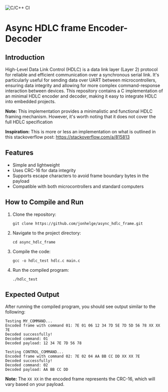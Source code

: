 ![C/C++ CI](https://github.com/jonhelge/async_hdlc_frame/actions/workflows/main.yml/badge.svg)

# Async HDLC frame Encoder-Decoder

## Introduction

High-Level Data Link Control (HDLC) is a data link layer (Layer 2) protocol for reliable and efficient communication over a synchronous serial link. It's particularly useful for sending data over UART between microcontrollers, ensuring data integrity and allowing for more complex command-response interaction between devices. This repository contains a C implementation of an minimal HDLC encoder and decoder, making it easy to integrate HDLC into embedded projects. 

**Note:** This implementation provides a minimalistic and functional HDLC framing mechanism. However, it's worth noting that it does not cover the full HDLC specification

**Inspiration:** This is more or less an implementation on what is outlined in this stackoverflow post: https://stackoverflow.com/a/815813

## Features

- Simple and lightweight
- Uses CRC-16 for data integrity
- Supports escape characters to avoid frame boundary bytes in the payload
- Compatible with both microcontrollers and standard computers

## How to Compile and Run

1. Clone the repository:

    ```
    git clone https://github.com/jonhelge/async_hdlc_frame.git
    ```

2. Navigate to the project directory:

    ```
    cd async_hdlc_frame
    ```

3. Compile the code:

    ```
    gcc -o hdlc_test hdlc.c main.c
    ```

4. Run the compiled program:

    ```
    ./hdlc_test
    ```

## Expected Output

After running the compiled program, you should see output similar to the following:

```text
Testing MY_COMMAND...
Encoded frame with command 01: 7E 01 06 12 34 7D 5E 7D 5D 56 78 XX XX 7E 
Decoded successfully!
Decoded command: 01
Decoded payload: 12 34 7E 7D 56 78

Testing CONTROL_COMMAND...
Encoded frame with command 02: 7E 02 04 AA BB CC DD XX XX 7E 
Decoded successfully!
Decoded command: 02
Decoded payload: AA BB CC DD
```

**Note:** The `XX XX` in the encoded frame represents the CRC-16, which will vary based on your payload.



